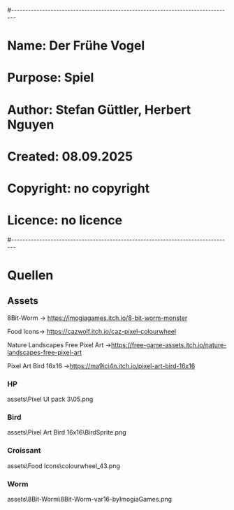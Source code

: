 #-------------------------------------------------------------------------------
# Name:        Der Frühe Vogel
# Purpose:     Spiel
#
# Author:      Stefan Güttler, Herbert Nguyen
#
# Created:     08.09.2025
# Copyright:   no copyright
# Licence:     no licence
#-------------------------------------------------------------------------------

# Quellen
## Assets
8Bit-Worm -> https://imogiagames.itch.io/8-bit-worm-monster

Food Icons-> https://cazwolf.itch.io/caz-pixel-colourwheel

Nature Landscapes Free Pixel Art ->https://free-game-assets.itch.io/nature-landscapes-free-pixel-art

Pixel Art Bird 16x16 ->https://ma9ici4n.itch.io/pixel-art-bird-16x16

### HP 
assets\Pixel UI pack 3\05.png
### Bird
assets\Pixel Art Bird 16x16\BirdSprite.png
### Croissant
assets\Food Icons\colourwheel_43.png
### Worm
assets\8Bit-Worm\8Bit-Worm-var16-byImogiaGames.png